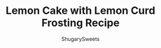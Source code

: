 ---
layout: ../../layouts/MarkdownPostLayout.astro
title: Lemon Cake with Lemon Curd Frosting Recipe
author: ShugarySweets
pubDate: 2019-01-15
description: "Homemade Lemon Cake with a middle layer of creamy lemon frosting and fresh lemon curd! Delicious and made entirely from scratch, this is one impressive cake. Yet easy enough for you to make too!"
image_url: https://www.shugarysweets.com/wp-content/uploads/2019/02/lemon-cake-facebook.jpg
tags: ["Cake","American"]
calories: 639
protein: 5
carbohydrates: 93
fats: 29
fiber: 1
ingredients: ["5 egg whites, room temperature","¾ cup buttermilk, divided","2 lemons, zested (about 2 Tablespoons of zest)","¾ cup unsalted butter, softened","1 ¾ cup granulated sugar","2 ½ cups cake flour","1 Tablespoon baking powder","½ teaspoon kosher salt","1 cup unsalted butter, softened","4 cups powdered sugar","1 lemon, zested and juiced ","2 Tablespoons heavy cream","¼ cup lemon curd**"]
serves: 12
time: "2 hours 40 minutes"
prepTime: "15 minutes"
instructions: ["To prepare cake, grease and flour two 9-inch cake pans and line bottoms with parchment paper (cut circles to fit). Set aside.","In a small bowl, beat egg whites, 1/4 cup of the buttermilk and lemon zest. Set aside.","In mixing bowl, beat butter and sugar until creamy, about 2-3 minutes. Add in dry ingredients and mix until combined. Slowly add in egg white mixture. Beat in remaining buttermilk.","Pour evenly into cake pans. Bake in a 350 degree oven for about 25-28 minutes, until toothpick comes out clean. Remove and cool in cake pans 5 minutes. Invert onto a wire rack and cool completely before frosting.","For the frosting, beat butter for 3-5 minutes until pale in color. Add powdered sugar, lemon zest and lemon juice (about 2 Tbsp from fresh lemon). Don’t add the heavy cream yet. Beat for 3-5 minutes until fluffy. Remove 1 cup of this frosting mixture. Set aside for now.","To the big bowl of frosting add 2 Tablespoons of heavy cream and beat an additional 2-3 minutes until light and fluffy.","To make the filling, take that 1 cup of the frosting and add ¼ cup of lemon curd and beat until combined.","To assemble, place the first layer of the cake on a server or cake platter. Gently tuck strips of parchment paper under the cake to keep the frosting off your serving dish. ","Spread the lemon curd frosting over the top of the cake.","Place the second cake layer on top of the filling and press down slightly to secure.","Spread the remaining frosting over the sides and the top of the cake. Remove parchment paper slips. Enjoy."]
nutrition: ["639 calories","93 grams carbohydrates","81 milligrams cholesterol","29 grams fat","1 grams fiber","5 grams protein","18 grams saturated fat","242 milligrams sodium","68 grams sugar","0 grams trans fat","9 grams unsaturated fat"]
---